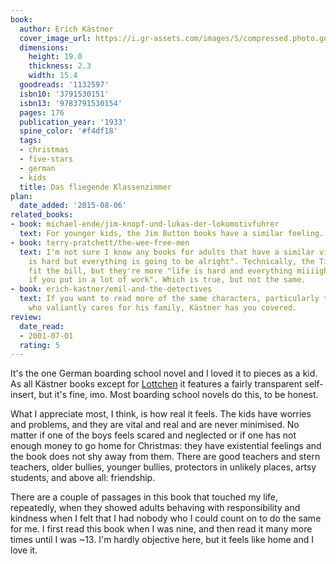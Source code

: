 ```yaml
---
book:
  author: Erich Kästner
  cover_image_url: https://i.gr-assets.com/images/S/compressed.photo.goodreads.com/books/1181250009l/1132597.jpg
  dimensions:
    height: 19.0
    thickness: 2.3
    width: 15.4
  goodreads: '1132597'
  isbn10: '3791530151'
  isbn13: '9783791530154'
  pages: 176
  publication_year: '1933'
  spine_color: '#f4df18'
  tags:
  - christmas
  - five-stars
  - german
  - kids
  title: Das fliegende Klassenzimmer
plan:
  date_added: '2015-08-06'
related_books:
- book: michael-ende/jim-knopf-und-lukas-der-lokomotivfuhrer
  text: For younger kids, the Jim Button books have a similar feeling.
- book: terry-pratchett/the-wee-free-men
  text: I'm not sure I know any books for adults that have a similar vibe of "life
    is hard but everything is going to be alright". Technically, the Tiffany Aching
    fit the bill, but they're more "life is hard and everything miiiight be alright,
    if you put in a lot of work". Which is true, but not the same.
- book: erich-kastner/emil-and-the-detectives
  text: If you want to read more of the same characters, particularly the poor boy
    who valiantly cares for his family, Kästner has you covered.
review:
  date_read:
  - 2001-07-01
  rating: 5
---
```


It's the one German boarding school novel and I loved it to pieces as a kid. As all Kästner books except for
[Lottchen](/erich-kastner/das-doppelte-lottchen) it features a fairly transparent self-insert, but it's fine, imo. Most
boarding school novels do this, to be honest.

What I appreciate most, I think, is how real it feels. The kids have worries and problems, and they are vital and real
and are never minimised. No matter if one of the boys feels scared and neglected or if one has not enough money to go
home for Christmas: they have existential feelings and the book does not shy away from them. There are good teachers and
stern teachers, older bullies, younger bullies, protectors in unlikely places, artsy students, and above all:
friendship.

There are a couple of passages in this book that touched my life, repeatedly, when they showed adults behaving with
responsibility and kindness when I felt that I had nobody who I could count on to do the same for me. I first read this
book when I was nine, and then read it many more times until I was ~13. I'm hardly objective here, but it feels like
home and I love it.

